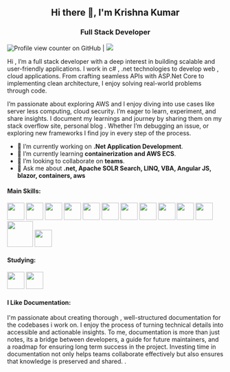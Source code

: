 <h2 align="center">Hi there 👋, I'm Krishna Kumar</h2>
<h3 align="center">Full Stack Developer</h3>

       
![Profile view counter on GitHub](https://komarev.com/ghpvc/?username=GitItKrishna) |  <a href="https://stackoverflow.com/users/4748078/krishna">
    <img src="https://img.shields.io/badge/Stack%20Overflow-8.4k-F47F24">                                             
  </a>

Hi , I’m a full stack developer with a deep interest in building scalable and user-friendly applications. I work in c# , .net technologies to develop web , cloud applications. From crafting seamless APIs with ASP.Net Core to implementing clean architecture, I enjoy solving real-world problems  through code.

I’m passionate about exploring AWS and I enjoy diving into use cases like server less computing, cloud security. I’m eager to learn, experiment, and share insights. I document my learnings and journey by sharing them on my stack overflow site, personal blog  . Whether I’m debugging an issue, or exploring new frameworks I find joy in every step of the process. 

- 🔭 I’m currently working on **.Net Application Development**.
- 🌱 I’m currently learning **containerization and AWS ECS**.
- 👯 I’m looking to collaborate on **teams**.
- 💬 Ask me about **.net, Apache SOLR Search, LINQ, VBA, Angular JS,  blazor, containers, aws**
 
<h4 align="left">Main Skills:</h4>

<img src="https://github.com/user-attachments/assets/07000362-c8c8-4d4d-ae1a-c641d176243d" width="40" />
<img src="https://github.com/user-attachments/assets/84531bbe-934b-4b5c-aa9e-a45aa1f4fdd7" width="40" />
<img src="https://github.com/user-attachments/assets/556f3c78-fa6d-4fb6-8e73-5a605d8b879b" width="40" />
<img src="https://github.com/user-attachments/assets/1c0fc0f0-4c4a-452a-b82b-856a2b90b178" width="40" />
<img src="https://github.com/user-attachments/assets/5bd686a9-e2da-4011-a266-1df3ed62f4fd" width="40" />
<img src="https://github.com/user-attachments/assets/1e700800-d6e2-42ff-9a78-f331523eaa00" width="40" />
<img src="https://github.com/user-attachments/assets/f8877b6b-e6ef-4117-b28b-3f2527a32d6e" width="40" />
<img src="https://github.com/user-attachments/assets/e6243b03-8d45-497d-9ed9-71c8f2ab8144" width="40" />
<img src="https://github.com/user-attachments/assets/5c8e52e9-0ebb-4544-9481-248941bb0670" width="40" />
<img src="https://github.com/user-attachments/assets/30adad2d-538b-4d6c-8f4b-f089308cbaf2" width="40" />
<img src="https://github.com/user-attachments/assets/53b34204-524d-4804-a648-cce2efcbe9cc" width="40" />
<img src="https://github.com/user-attachments/assets/7595a567-aee9-4f83-a81f-0d7abb583d82" width="60" />
<img src="https://github.com/user-attachments/assets/fa35592c-42b2-4028-9e57-104fe1bbf795" width="40" />

<h4 align="left">Studying:</h4>

<img src="https://github.com/user-attachments/assets/f8877b6b-e6ef-4117-b28b-3f2527a32d6e" width="40" />
<img src="https://github.com/user-attachments/assets/0949f918-eb1b-408c-9abf-1db2b2232f52" width="40" />

<h4 align="left">I Like Documentation:</h4>
I'm passionate about creating thorough , well-structured documentation for the codebases i work on. I enjoy the process of turning technical details into accessible and actionable insights. To me, documentation is more than just notes, its a bridge between developers, a guide for future maintainers, and a roadmap for ensuring long term success in the project. 
Investing time in documentation not only helps teams collaborate effectively but also ensures that knowledge is preserved and shared. .

<!--
**GitItKrishna/GitItKrishna** is a ✨ _special_ ✨ repository because its `README.md` (this file) appears on your GitHub profile.

Here are some ideas to get you started:

- 🔭 I’m currently working on ...
- 🌱 I’m currently learning ...
- 👯 I’m looking to collaborate on ...
- 🤔 I’m looking for help with ...
- 💬 Ask me about ...
- 📫 How to reach me: ...
- 😄 Pronouns: ...
- ⚡ Fun fact: ...
-->
